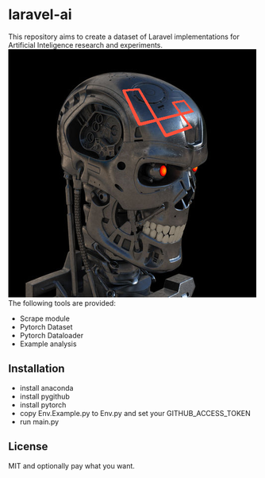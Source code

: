# laravel-ai
This repository aims to create a dataset of Laravel implementations for Artificial Inteligence research and experiments. 
![Laravelinator](images/laravel-terminator.png)
The following tools are provided:

* Scrape module
* Pytorch Dataset
* Pytorch Dataloader
* Example analysis

## Installation
* install anaconda
* install pygithub
* install pytorch
* copy Env.Example.py to Env.py and set your GITHUB_ACCESS_TOKEN
* run main.py

## License
MIT and optionally pay what you want.